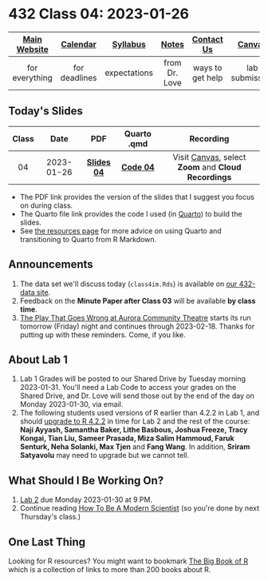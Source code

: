 # 432 Class 04: 2023-01-26

[Main Website](https://thomaselove.github.io/432-2023/) | [Calendar](https://thomaselove.github.io/432-2023/calendar.html) | [Syllabus](https://thomaselove.github.io/432-syllabus-2023/) | [Notes](https://thomaselove.github.io/432-notes/) | [Contact Us](https://thomaselove.github.io/432-2023/contact.html) | [Canvas](https://canvas.case.edu) | [Data and Code](https://github.com/THOMASELOVE/432-data) | [Sources](https://github.com/THOMASELOVE/432-classes-2023/tree/main/sources)
:-----------: | :--------------: | :----------: | :---------: | :-------------: | :-----------: | :------------: |:------:
for everything | for deadlines | expectations | from Dr. Love | ways to get help | lab submission | for downloads | to read

## Today's Slides

Class | Date | PDF | Quarto .qmd | Recording
:---: | :--------: | :------: | :------: | :-------------:
04 | 2023-01-26 | **[Slides 04](https://github.com/THOMASELOVE/432-slides-2023/blob/main/slides04.pdf)** | **[Code 04](https://github.com/THOMASELOVE/432-slides-2023/blob/main/slides04.qmd)** | Visit [Canvas](https://canvas.case.edu/), select **Zoom** and **Cloud Recordings**

- The PDF link provides the version of the slides that I suggest you focus on during class.
- The Quarto file link provides the code I used (in [Quarto](https://quarto.org/)) to build the slides.
- See [the resources page](https://github.com/THOMASELOVE/432-classes-2023/tree/main/sources#learning-about-quarto-and-making-the-switch-from-r-markdown) for more advice on using Quarto and transitioning to Quarto from R Markdown. 

## Announcements
 
1. The data set we'll discuss today (`class4im.Rds`) is available on [our 432-data site](https://github.com/THOMASELOVE/432-data).
2. Feedback on the **Minute Paper after Class 03** will be available **by class time**.
3. [The Play That Goes Wrong at Aurora Community Theatre](https://www.auroracommunitytheatre.com/) starts its run tomorrow (Friday) night and continues through 2023-02-18. Thanks for putting up with these reminders. Come, if you like.

## About Lab 1

1. Lab 1 Grades will be posted to our Shared Drive by Tuesday morning 2023-01-31. You'll need a Lab Code to access your grades on the Shared Drive, and Dr. Love will send those out by the end of the day on Monday 2023-01-30, via email.
2. The following students used versions of R earlier than 4.2.2 in Lab 1, and should [upgrade to R 4.2.2](https://thomaselove.github.io/432-2023/software.html) in time for Lab 2 and the rest of the course: **Naji Ayyash, Samantha Baker, Lithe Basbous, Joshua Freeze, Tracy Kongai, Tian Liu, Sameer Prasada, Miza Salim Hammoud, Faruk Senturk, Neha Solanki, Max Tjen** and **Fang Wang**. In addition, **Sriram Satyavolu** may need to upgrade but we cannot tell.

## What Should I Be Working On?

1. [Lab 2](https://thomaselove.github.io/432-2023/lab2.html) due Monday 2023-01-30 at 9 PM.
2. Continue reading [How To Be A Modern Scientist](https://leanpub.com/modernscientist) (so you're done by next Thursday's class.)

## One Last Thing

Looking for R resources? You might want to bookmark [The Big Book of R](https://www.bigbookofr.com/index.html#your-last-ever-bookmark) which is a collection of links to more than 200 books about R.
